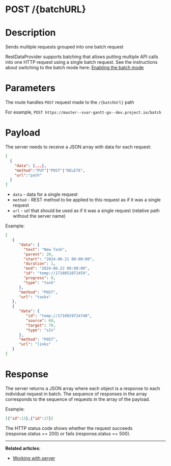 # POST /{batchURL}

# **Description**

Sends multiple requests grouped into one batch request

RestDataProvider supports batching that allows putting multiple API calls into one HTTP request using a single batch request. See the instructions about switching to the batch mode here: [Enabling the batch mode](https://docs.svar.dev/react/gantt/guides/working_with_server#enabling-the-batch-mode)

# **Parameters**

The route handles `POST` request made to the `/{batchUrl}` path

For example, `POST https://master--svar-gantt-go--dev.project.io/batch`

# **Payload**

The server needs to receive a JSON array with data for each request:

```json
[
  {
    "data": {...},
    "method":"PUT"|"POST"|"DELETE",
    "url":"path"
  }
]

```

- `data` - data for a single request
- `method` - REST method to be applied to this request as if it was a single request
- `url` - url that should be used as if it was a single request (relative path without the server name)

Example:

```json
[
   {
      "data": {
        "text": "New Task",
        "parent": 20,
        "start": "2024-06-21 00:00:00",
        "duration": 1,
        "end": "2024-06-22 00:00:00",
        "id": "temp://1710851071459",
        "progress": 0,
        "type": "task"
      },
      "method": "POST",
      "url": "tasks"
   },
   {
      "data": {
         "id": "temp://1710929724740",
         "source": 69,
         "target": 70,
         "type": "s2s"
      },
      "method": "POST",
      "url": "links"
   }
]

```

# **Response**

The server returns a JSON array where each object is a response to each individual request in batch. The sequence of responses in the array corresponds to the sequence of requests in the array of the payload.

Example:

```json
[{"id":13},{"id":17}]

```

The HTTP status code shows whether the request succeeds (response.status == 200) or fails (response.status == 500).

---

**Related articles**:

- [Working with server](https://docs.svar.dev/react/gantt/guides/working_with_server)